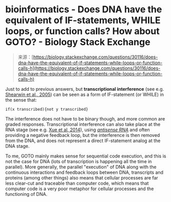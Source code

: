 <!--yml
category: 未分类
date: 2024-05-27 14:40:01
-->

# bioinformatics - Does DNA have the equivalent of IF-statements, WHILE loops, or function calls? How about GOTO? - Biology Stack Exchange

> 来源：[https://biology.stackexchange.com/questions/30116/does-dna-have-the-equivalent-of-if-statements-while-loops-or-function-calls-h](https://biology.stackexchange.com/questions/30116/does-dna-have-the-equivalent-of-if-statements-while-loops-or-function-calls-h)

Just to add to previous answers, but **transcriptional interference** (see e.g. [Shearwin et al., 2005](http://www.ncbi.nlm.nih.gov/pmc/articles/PMC2941638/)) can be seen as a form of IF-statement (or WHILE) in the sense that:

```
if(x transcribed){not y transcribed} 
```

The interference does not have to be binary though, and more common are graded responses. Transcriptional interference can also take place at the RNA stage (see e.g. [Xue et al, 2014](http://www.nature.com/nature/journal/v514/n7524/full/nature13671.html)), using [*antisense RNA*](http://en.wikipedia.org/wiki/Antisense_RNA) and often providing a negative feedback loop, but the interference is then removed from the DNA, and does not represent a direct IF-statement analog at the DNA stage.

To me, GOTO mainly makes sense for sequential code execution, and this is not the case for DNA (lots of transcription is happening all the time in parallel). More generally, the parallel "execution" of DNA along with the continuous interactions and feedback loops between DNA, transcripts and proteins (among other things) also means that cellular processes are far less clear-cut and traceable than computer code, which means that computer code is a very poor metaphor for cellular processes and the functioning of DNA.
